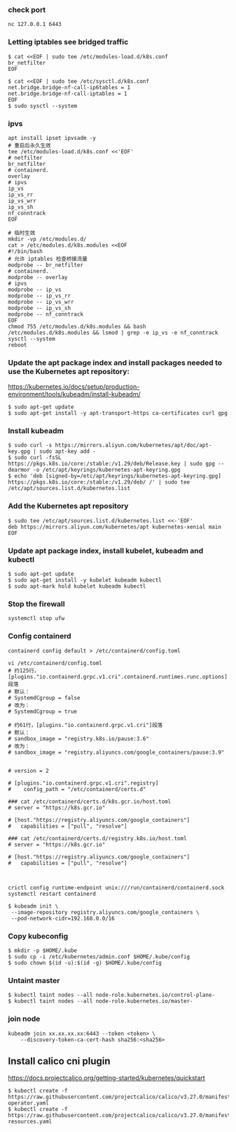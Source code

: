 ### check port

```shell
nc 127.0.0.1 6443
```

### Letting iptables see bridged traffic

```shell
$ cat <<EOF | sudo tee /etc/modules-load.d/k8s.conf
br_netfilter
EOF

$ cat <<EOF | sudo tee /etc/sysctl.d/k8s.conf
net.bridge.bridge-nf-call-ip6tables = 1
net.bridge.bridge-nf-call-iptables = 1
EOF
$ sudo sysctl --system
```

### ipvs
```shell
apt install ipset ipvsadm -y
# 重启后永久生效
tee /etc/modules-load.d/k8s.conf <<'EOF'
# netfilter
br_netfilter
# containerd.
overlay
# ipvs
ip_vs
ip_vs_rr
ip_vs_wrr
ip_vs_sh
nf_conntrack
EOF

# 临时生效
mkdir -vp /etc/modules.d/
cat > /etc/modules.d/k8s.modules <<EOF
#!/bin/bash
# 允许 iptables 检查桥接流量
modprobe -- br_netfilter
# containerd.
modprobe -- overlay
# ipvs
modprobe -- ip_vs
modprobe -- ip_vs_rr
modprobe -- ip_vs_wrr
modprobe -- ip_vs_sh
modprobe -- nf_conntrack
EOF
chmod 755 /etc/modules.d/k8s.modules && bash /etc/modules.d/k8s.modules && lsmod | grep -e ip_vs -e nf_conntrack
sysctl --system
reboot 
```

### Update the apt package index and install packages needed to use the Kubernetes apt repository:

https://kubernetes.io/docs/setup/production-environment/tools/kubeadm/install-kubeadm/

```shell
$ sudo apt-get update
$ sudo apt-get install -y apt-transport-https ca-certificates curl gpg
```

### Install kubeadm

```shell
$ sudo curl -s https://mirrors.aliyun.com/kubernetes/apt/doc/apt-key.gpg | sudo apt-key add -
$ sudo curl -fsSL https://pkgs.k8s.io/core:/stable:/v1.29/deb/Release.key | sudo gpg --dearmor -o /etc/apt/keyrings/kubernetes-apt-keyring.gpg
$ echo 'deb [signed-by=/etc/apt/keyrings/kubernetes-apt-keyring.gpg] https://pkgs.k8s.io/core:/stable:/v1.29/deb/ /' | sudo tee /etc/apt/sources.list.d/kubernetes.list
```

### Add the Kubernetes apt repository

```shell
$ sudo tee /etc/apt/sources.list.d/kubernetes.list <<-'EOF'
deb https://mirrors.aliyun.com/kubernetes/apt kubernetes-xenial main
EOF
```

### Update apt package index, install kubelet, kubeadm and kubectl

```shell
$ sudo apt-get update
$ sudo apt-get install -y kubelet kubeadm kubectl
$ sudo apt-mark hold kubelet kubeadm kubectl
```

### Stop the firewall
```shell
systemctl stop ufw
```

### Config containerd
```shell
containerd config default > /etc/containerd/config.toml

vi /etc/containerd/config.toml
# 约125行，[plugins."io.containerd.grpc.v1.cri".containerd.runtimes.runc.options]段落
# 默认：
# SystemdCgroup = false
# 改为：
# SystemdCgroup = true

# 约61行，[plugins."io.containerd.grpc.v1.cri"]段落
# 默认：
# sandbox_image = "registry.k8s.io/pause:3.6"
# 改为：
# sandbox_image = "registry.aliyuncs.com/google_containers/pause:3.9"


# version = 2

# [plugins."io.containerd.grpc.v1.cri".registry]
#    config_path = "/etc/containerd/certs.d"

### cat /etc/containerd/certs.d/k8s.gcr.io/host.toml 
# server = "https://k8s.gcr.io"

# [host."https://registry.aliyuncs.com/google_containers"]
#   capabilities = ["pull", "resolve"]

### cat /etc/containerd/certs.d/registry.k8s.io/host.toml 
# server = "https://k8s.gcr.io"

# [host."https://registry.aliyuncs.com/google_containers"]
#   capabilities = ["pull", "resolve"]



crictl config runtime-endpoint unix:///run/containerd/containerd.sock
systemctl restart containerd
```


```shell
$ kubeadm init \
 --image-repository registry.aliyuncs.com/google_containers \
 --pod-network-cidr=192.168.0.0/16
```

### Copy kubeconfig

```shell
$ mkdir -p $HOME/.kube
$ sudo cp -i /etc/kubernetes/admin.conf $HOME/.kube/config
$ sudo chown $(id -u):$(id -g) $HOME/.kube/config
```

### Untaint master

```shell
$ kubectl taint nodes --all node-role.kubernetes.io/control-plane-
$ kubectl taint nodes --all node-role.kubernetes.io/master-
```

### join node
```shell
kubeadm join xx.xx.xx.xx:6443 --token <token> \
	--discovery-token-ca-cert-hash sha256:<sha256>
```


## Install calico cni plugin

https://docs.projectcalico.org/getting-started/kubernetes/quickstart

```shell
$ kubectl create -f https://raw.githubusercontent.com/projectcalico/calico/v3.27.0/manifests/tigera-operator.yaml
$ kubectl create -f https://raw.githubusercontent.com/projectcalico/calico/v3.27.0/manifests/custom-resources.yaml
```